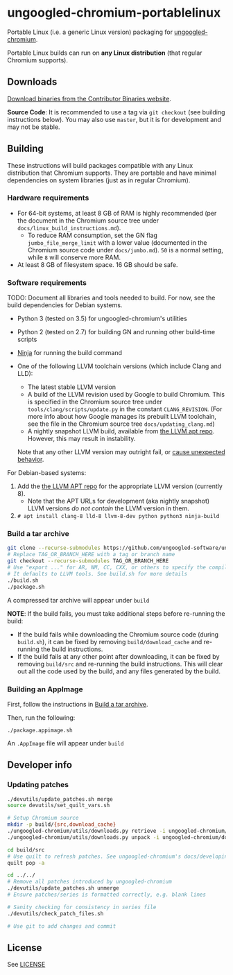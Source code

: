# ungoogled-chromium-portablelinux

Portable Linux (i.e. a generic Linux version) packaging for [ungoogled-chromium](//github.com/Eloston/ungoogled-chromium).

Portable Linux builds can run on **any Linux distribution** (that regular Chromium supports).

## Downloads

[Download binaries from the Contributor Binaries website](//ungoogled-software.github.io/ungoogled-chromium-binaries/).

**Source Code**: It is recommended to use a tag via `git checkout` (see building instructions below). You may also use `master`, but it is for development and may not be stable.

## Building

These instructions will build packages compatible with any Linux distribution that Chromium supports. They are portable and have minimal dependencies on system libraries (just as in regular Chromium).

### Hardware requirements

* For 64-bit systems, at least 8 GB of RAM is highly recommended (per the document in the Chromium source tree under `docs/linux_build_instructions.md`).
    * To reduce RAM consumption, set the GN flag `jumbo_file_merge_limit` with a lower value (documented in the Chromium source code under `docs/jumbo.md`). `50` is a normal setting, while `8` will conserve more RAM.
* At least 8 GB of filesystem space. 16 GB should be safe.

### Software requirements

TODO: Document all libraries and tools needed to build. For now, see the build dependencies for Debian systems.

* Python 3 (tested on 3.5) for ungoogled-chromium's utilities
* Python 2 (tested on 2.7) for building GN and running other build-time scripts
* [Ninja](//ninja-build.org/) for running the build command
* One of the following LLVM toolchain versions (which include Clang and LLD):
    * The latest stable LLVM version
    * A build of the LLVM revision used by Google to build Chromium. This is specified in the Chromium source tree under `tools/clang/scripts/update.py` in the constant `CLANG_REVISION`. (For more info about how Google manages its prebuilt LLVM toolchain, see the file in the Chromium source tree `docs/updating_clang.md`)
    * A nightly snapshot LLVM build, available from [the LLVM apt repo](//apt.llvm.org). However, this may result in instability.

    Note that any other LLVM version may outright fail, or [cause unexpected behavior](//github.com/Eloston/ungoogled-chromium/issues/586).

For Debian-based systems:

1. Add the [the LLVM APT repo](//apt.llvm.org/) for the appropriate LLVM version (currently 8).
    * Note that the APT URLs for development (aka nightly snapshot) LLVM versions *do not contain* the LLVM version in them.
2. `# apt install clang-8 lld-8 llvm-8-dev python python3 ninja-build`

### Build a tar archive

```sh
git clone --recurse-submodules https://github.com/ungoogled-software/ungoogled-chromium-portablelinux.git
# Replace TAG_OR_BRANCH_HERE with a tag or branch name
git checkout --recurse-submodules TAG_OR_BRANCH_HERE
# Use "export ..." for AR, NM, CC, CXX, or others to specify the compiler to use
# It defaults to LLVM tools. See build.sh for more details
./build.sh
./package.sh
```

A compressed tar archive will appear under `build`

**NOTE**: If the build fails, you must take additional steps before re-running the build:

* If the build fails while downloading the Chromium source code (during `build.sh`), it can be fixed by removing `build/download_cache` and re-running the build instructions.
* If the build fails at any other point after downloading, it can be fixed by removing `build/src` and re-running the build instructions. This will clear out all the code used by the build, and any files generated by the build.

### Building an AppImage

First, follow the instructions in [Build a tar archive](#build-a-tar-archive).

Then, run the following:

```
./package.appimage.sh
```

An `.AppImage` file will appear under `build`

## Developer info

### Updating patches

```sh
./devutils/update_patches.sh merge
source devutils/set_quilt_vars.sh

# Setup Chromium source
mkdir -p build/{src,download_cache}
./ungoogled-chromium/utils/downloads.py retrieve -i ungoogled-chromium/downloads.ini -c build/download_cache
./ungoogled-chromium/utils/downloads.py unpack -i ungoogled-chromium/downloads.ini -c build/download_cache build/src

cd build/src
# Use quilt to refresh patches. See ungoogled-chromium's docs/developing.md section "Updating patches" for more details
quilt pop -a

cd ../../
# Remove all patches introduced by ungoogled-chromium
./devutils/update_patches.sh unmerge
# Ensure patches/series is formatted correctly, e.g. blank lines

# Sanity checking for consistency in series file
./devutils/check_patch_files.sh

# Use git to add changes and commit
```

## License

See [LICENSE](LICENSE)

